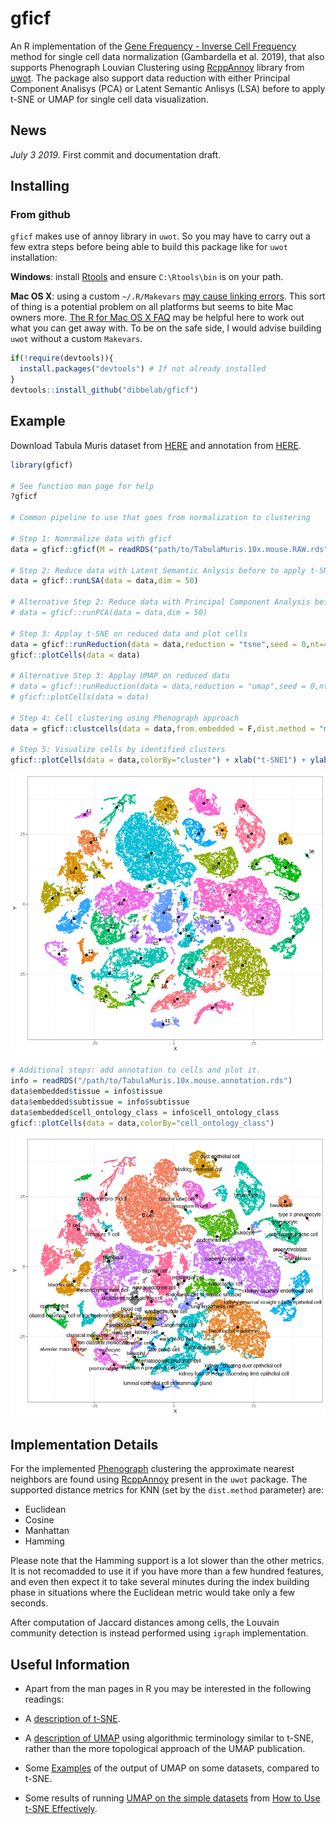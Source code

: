 # gficf

An R implementation of the 
[Gene Frequency - Inverse Cell Frequency](https://link.to.the.paper.com) 
method for single cell data normalization (Gambardella et al. 2019), that also 
supports Phenograph Louvian Clustering using [RcppAnnoy](https://cran.r-project.org/package=RcppAnnoy) library
from [uwot](https://github.com/jlmelville/uwot).
The package also support data reduction with either Principal Component Analisys (PCA) or
Latent Semantic Anlisys (LSA) before to apply t-SNE or UMAP for single cell data visualization.

## News

*July 3 2019*. First commit and documentation draft. 


## Installing

### From github

`gficf` makes use of annoy library in `uwot`. So you may have to carry out
a few extra steps before being able to build this package like for `uwot` installation:

**Windows**: install 
[Rtools](https://cran.r-project.org/bin/windows/Rtools/) and ensure 
`C:\Rtools\bin` is on your path.

**Mac OS X**: using a custom `~/.R/Makevars` 
[may cause linking errors](https://github.com/jlmelville/uwot/issues/1).
This sort of thing is a potential problem on all platforms but seems to bite
Mac owners more.
[The R for Mac OS X FAQ](https://cran.r-project.org/bin/macosx/RMacOSX-FAQ.html#Installation-of-source-packages)
may be helpful here to work out what you can get away with. To be on the safe
side, I would advise building `uwot` without a custom `Makevars`.

```R
if(!require(devtools)){
  install.packages("devtools") # If not already installed
}
devtools::install_github("dibbelab/gficf")
```

## Example
Download Tabula Muris dataset from [HERE](https://drive.google.com/open?id=1yX8IQ7DiWG8PCmYieFFS7vj53Hf1OfT2) and
annotation from [HERE](https://drive.google.com/open?id=10ixOOsqZqf6GgwQP1okwoe_TMP_ZTzn5).

```R
library(gficf)

# See function man page for help
?gficf

# Common pipeline to use that goes from normalization to clustering

# Step 1: Nomrmalize data with gficf
data = gficf::gficf(M = readRDS("path/to/TabulaMuris.10x.mouse.RAW.rds"),cell_proportion_max = 1,cell_proportion_min = .05,storeRaw = F,normalize = F)

# Step 2: Reduce data with Latent Semantic Anlysis before to apply t-SNE or UMAP
data = gficf::runLSA(data = data,dim = 50)

# Alternative Step 2: Reduce data with Principal Component Analysis before to apply t-SNE or UMAP
# data = gficf::runPCA(data = data,dim = 50)

# Step 3: Applay t-SNE on reduced data and plot cells
data = gficf::runReduction(data = data,reduction = "tsne",seed = 0,nt=4)
gficf::plotCells(data = data)

# Alternative Step 3: Applay UMAP on reduced data
# data = gficf::runReduction(data = data,reduction = "umap",seed = 0,nt=4)
# gficf::plotCells(data = data)

# Step 4: Cell clustering using Phenograph approach
data = gficf::clustcells(data = data,from.embedded = F,dist.method = "manhattan",nt = 4,k = 50,community.algo = "louvian",seed = 0)

# Step 5: Visualize cells by identified clusters
gficf::plotCells(data = data,colorBy="cluster") + xlab("t-SNE1") + ylab("t-SNE2") + ggtitle("Cells colored by Clusters") 

```

![tabula_clusters.png](img/tabula_clusters.png) 

```R
# Additional steps: add annotation to cells and plot it.
info = readRDS("/path/to/TabulaMuris.10x.mouse.annotation.rds")
data$embedded$tissue = info$tissue
data$embedded$subtissue = info$subtissue
data$embedded$cell_ontology_class = info$cell_ontology_class
gficf::plotCells(data = data,colorBy="cell_ontology_class")

```
![tabula_annotated.png](img/tabula_annotated.png) 


## Implementation Details

For the implemented [Phenograph](https://www.cell.com/cell/fulltext/S0092-8674(15)00637-6) clustering
the approximate nearest neighbors are found using [RcppAnnoy](https://cran.r-project.org/package=RcppAnnoy)
present in the `uwot` package. The supported distance metrics for KNN (set by the `dist.method` parameter) are:

* Euclidean
* Cosine
* Manhattan
* Hamming

Please note that the Hamming support is a lot slower than the
other metrics. It is not recomadded to use it if you have more than a few hundred
features, and even then expect it to take several minutes during the index 
building phase in situations where the Euclidean metric would take only a few
seconds.

After computation of Jaccard distances among cells, the Louvain community detection is instead performed using `igraph` implementation.

## Useful Information

* Apart from the man pages in R you may be interested in the following readings:

* A [description of t-SNE](https://lvdmaaten.github.io/tsne/).

* A [description of UMAP](https://jlmelville.github.io/uwot/umap-for-tsne.html)
using algorithmic terminology similar to t-SNE, rather than the more topological
approach of the UMAP publication.

* Some [Examples](https://jlmelville.github.io/uwot/umap-examples.html) of the 
output of UMAP on some datasets, compared to t-SNE. 

* Some results of running 
[UMAP on the simple datasets](https://jlmelville.github.io/uwot/umap-simple.html) 
from [How to Use t-SNE Effectively](https://distill.pub/2016/misread-tsne/).


